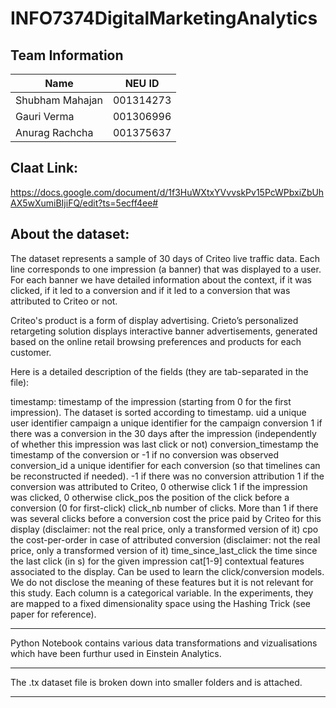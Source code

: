 # INFO7374DigitalMarketingAnalytics

## Team Information
| Name | NEU ID |
| --- | --- |
| Shubham Mahajan | 001314273 |
| Gauri Verma | 001306996 |
| Anurag Rachcha | 001375637 |


## Claat Link: 
https://docs.google.com/document/d/1f3HuWXtxYVvvskPv15PcWPbxiZbUhAX5wXumiBIjiFQ/edit?ts=5ecff4ee#

## About the dataset: 

The dataset represents a sample of 30 days of Criteo live traffic data. Each line corresponds to one impression (a banner) that was displayed to a user. For each banner we have detailed information about the context, if it was clicked, if it led to a conversion and if it led to a conversion that was attributed to Criteo or not. 


Criteo's product is a form of display advertising. Crieto’s personalized retargeting solution displays interactive banner advertisements, generated based on the online retail browsing preferences and products for each customer. 

Here is a detailed description of the fields (they are tab-separated in the file):

timestamp: timestamp of the impression (starting from 0 for the first impression). The dataset is sorted according to timestamp.
uid a unique user identifier
campaign a unique identifier for the campaign
conversion 1 if there was a conversion in the 30 days after the impression (independently of whether this impression was last click or not)
conversion_timestamp the timestamp of the conversion or -1 if no conversion was observed
conversion_id a unique identifier for each conversion (so that timelines can be reconstructed if needed). -1 if there was no conversion
attribution 1 if the conversion was attributed to Criteo, 0 otherwise
click 1 if the impression was clicked, 0 otherwise
click_pos the position of the click before a conversion (0 for first-click)
click_nb number of clicks. More than 1 if there was several clicks before a conversion
cost the price paid by Criteo for this display (disclaimer: not the real price, only a transformed version of it)
cpo the cost-per-order in case of attributed conversion (disclaimer: not the real price, only a transformed version of it)
time_since_last_click the time since the last click (in s) for the given impression
cat[1-9] contextual features associated to the display. Can be used to learn the click/conversion models. We do not disclose the meaning of these features but it is not relevant for this study. Each column is a categorical variable. In the experiments, they are mapped to a fixed dimensionality space using the Hashing Trick (see paper for reference).

____________________________________________
Python Notebook contains various data transformations and vizualisations which have been furthur used in Einstein Analytics.
____________________________________________
The .tx dataset file is broken down into smaller folders and is attached.
____________________________________________
